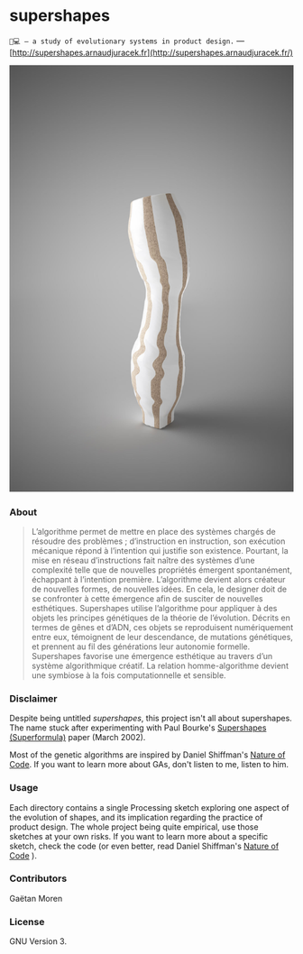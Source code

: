 supershapes
=====
`🌱💻 — a study of evolutionary systems in product design.` — [http://supershapes.arnaudjuracek.fr](http://supershapes.arnaudjuracek.fr/)

![preview](fluryba.jpg?raw=true "preview")

### About
> L’algorithme permet de mettre en place des systèmes chargés de résoudre des problèmes ; d’instruction en instruction, son exécution mécanique répond à l’intention qui justifie son existence.
> Pourtant, la mise en réseau d’instructions fait naître des systèmes d’une complexité telle que de nouvelles propriétés émergent spontanément, échappant à l’intention première. L’algorithme devient alors créateur de nouvelles formes, de nouvelles idées.
> En cela, le designer doit de se confronter à cette émergence afin de susciter de nouvelles esthétiques.
> Supershapes utilise l’algorithme pour appliquer à des objets les principes génétiques de la théorie de l’évolution. Décrits en termes de gênes et d’ADN, ces objets se reproduisent numériquement entre eux, témoignent de leur descendance, de mutations génétiques, et prennent au fil des générations leur autonomie formelle.
> Supershapes favorise une émergence esthétique au travers d’un système algorithmique créatif.
> La relation homme-algorithme devient une symbiose à la fois computationnelle et sensible.

### Disclaimer
Despite being untitled *supershapes*, this project isn't all about supershapes. The name stuck after experimenting with Paul Bourke's [Supershapes (Superformula)](http://paulbourke.net/geometry/supershape/) paper (March 2002).

Most of the genetic algorithms are inspired by Daniel Shiffman's [Nature of Code](http://natureofcode.com/book/). If you want to learn more about GAs, don't listen to me, listen to him.

### Usage
Each directory contains a single Processing sketch exploring one aspect of the evolution of shapes, and its implication regarding the practice of product design. The whole project being quite empirical, use those sketches at your own risks. If you want to learn more about a specific sketch, check the code (or even better, read Daniel Shiffman's [Nature of Code](http://natureofcode.com/book/) ).

### Contributors
Gaëtan Moren

### License
GNU Version 3.
